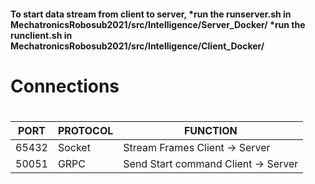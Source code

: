 <h4> To start data stream from client to server, 
*run the runserver.sh in MechatronicsRobosub2021/src/Intelligence/Server_Docker/
*run the runclient.sh in MechatronicsRobosub2021/src/Intelligence/Client_Docker/
<h4>

<h1>Connections<h1>
  
PORT | PROTOCOL | FUNCTION
------------|------------|------------
65432 | Socket | Stream Frames Client -> Server
50051 | GRPC | Send Start command Client -> Server
